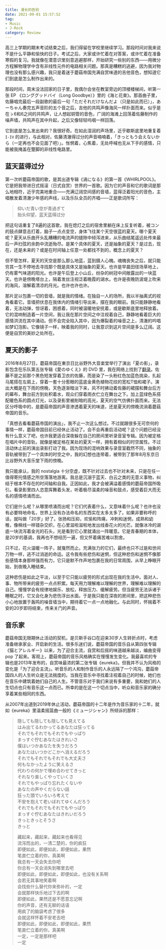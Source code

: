 ```yaml
---
title: 漫长的告别
date: 2021-09-01 15:57:52
tag:
- Music
- J-Rock
category: Review
---
```


高三上学期的期末考试结束之后，我们得留在学校里继续学习。那段时间对我来说不是什么平静和愉快的日子。考试之后，大家或许忙着在对答案，或许忙着在准备寒假的复习。我就像在潜意识里刻意逃避那样，开始研究一些别的东西——用微分方程解物理学中含有非线性元件的电路相关问题。那真是糟糕的逃避，因为我对物理也没有那么感兴趣，我只是着迷于蘑菇帝国充满自赏味道的吉他音色，想知道它们到底是怎么制作出来的。

那段时间，周末没法回家的日子里，我偶尔会坐在教室旁边的顶楼楼梯间，听第一张 EP 《ロンググッドバイ（Long Goodbye）》里的《海と花束》。那首曲子里，佐藤唱完最后一段副歌的最后一句「ただそれだけなんだよ（只是如此而已）」，あーちゃん奏完五声音阶的五个音之后，吉他的共鸣声像海风一样扑面而来。似乎是在♭6和6之间的共鸣声，让人想起铜管的音色，广阔的海滩上回荡着佐藤制作的噪声墙，共鸣声在其中升起，之后又像轻轻呜咽一样回落。

它到底是怎么发出来的？我很好奇。在如此湿润的声场里，近乎歇斯底里地重复着 `I-IV` 的进行，与此相对，佐藤清澈得过分的声音喃喃着，「きっともう会えないから（一定再也不会见面了吧）」。怅惘着，心焦着，无处呼喊也无从下手的感情，只能被我掩盖在蹩脚的非线性电路里。

## 蓝天蓝得过分

第一次听蘑菇帝国的歌，是其出道专辑《渦になる》的第一首《WHIRLPOOL》。它是把我带进日式摇滚（日式自赏）世界的一首歌。因为它的声音和它的歌词是那么地相符，近乎完美地重合——充满辽阔空间感的音墙，蓝得泛着阳光的音色，主唱散发着清澈少年感的声线，以及乐队全员的齐唱——正是歌词所写：

> 仰いだ青い空が青過ぎて\
> 抬头仰望，蓝天蓝得过分

把这句话重复了8遍的这首歌，我在熄灯之后的宿舍里躺在床上反复听着，被コン的鼓点肆意击打着，脑子一点点变空，身体飞往某个天空很蓝的夏天。哪个夏天呢？夏天从乐曲开头乱糟糟的电流声的缝隙中倾泻进来，从乐曲结尾遥远处传来最后一声扫弦的余韵中流逝殆尽。是某个具体的夏天，还是抽象的夏天？是过去，现在，还是未来的？或是在时间轴上任意一处都找不到的，概念上的夏天？

但不管怎样，夏天的天空是那么那么地蓝，蓝到摄人心魄。魂魄丧失之后，就只能穷其一生不停地去寻找那个既是具体又是抽象的夏天。也许是早晨田径场草地上，仍有雾气味道的阳光。也许是午后登上小山丘，纷杂的树冠中间敞露出的一块蓝天。也许是傍晚塔台上，隔着发丝注视泛着晚霞的湖水。也许是夜晚防波堤上吹来的海风，溶解着清凉的月光。也许也许也许。

那片足以包裹一切的音墙，就是我的情绪。在独自一人的场所，我以半抽离式的视角看着它。音墙把伏息在我体内的情绪引导出来，摆在我的眼前。我只能静静地看着，无法动弹，惊讶着，困惑着，同时被温暖地安抚着，或是歇斯底里地释放着。它的混响制造着一片空间，我让我在那片空间之中注视着自己，静静地看着巨大的感情洪流在其中涌动。但不会完全陷入其中，因为爆裂着的噪音之上，清澈的吟唱如梦幻泡影。它像镜子一样，映着我的同时，让我意识到这片空间是多么辽阔。这便是自赏的美妙之处所在。

## 夏天的影子

2016年8月27日，蘑菇帝国在東京日比谷野外大音楽堂举行了演出「夏の影」，录影包含在乐队第五张专辑《愛のゆくえ》的 DVD 里，我在网络上找到了[翻录](https://youtube.com/playlist?list=PLrFKhfZgu_LxU33HCMGfK32pVAgjF9Nbe)。佐藤不是之前那个黑色短发穿着卫衣的佐藤，而是染了一头粉红色加蓝色挑染，扎起马尾搭在左肩上，穿着一套十分惹眼的蓝底金黄色植物花纹的宽松T恤和裙子。演出大概是在下雨的傍晚，天色逐渐暗淡下来，风不时拂动着佐藤的裙摆和舞台后方的幕布，舞台前方到处积着水，观众们穿着雨衣伫立在舞台之下。加上蓝绿色系搭配暖色系的圆点灯光，以及录影里被削暗的高光，夏天的空气仿佛扑面而来。无法区分呼吸中的，是蘑菇帝国的声音渗透着夏天的味道，还是夏天的傍晚流淌着蘑菇帝国的音乐。

「真想去看看蘑菇帝国的演出」，我不止一次这么想过。不过就跟很多无可奈何的事情一样，蘑菇帝国目前已经休止活动了。会不会再重启活动呢？这个问题已经没有什么意义了吧，也许我更适合深夜躲在自己的房间里听录音室专辑。因为被定格在唱片中的音轨，就像是被定格在某处的夏天一样，拥有着相似的时空属性。不过活动休止前的演出录影打动了我。因为现场的混响效果与录音室截然不同，抽象的音轨被带到了一个具体的时空之中，我的幻想也连带着，被带到了那年8月东京日比谷野外大音乐堂下雨的傍晚。

我只能承认，我的 nostalgia 十分空虚，既不针对过去也不针对未来，只是在任一值得寄托情感之所空落落地游离。我总是沉溺于蓝天、白云之类的无意义事物，纠结于根本不存在的时间轴和自我。正因如此，我才会被满溢着感情的蘑菇帝国所吸引。看录影里四人恣意挥舞着头发，听着极尽温柔的噪音和鼓点，感受着巨大而无名的感情喷涌而出。

它们是什么呢？从哪里喷涌而出呢？它们代表着什么，又意味着什么呢？也许也没有必要特地命名，世界上没有办法命名的东西实在太多太多了。如果非要称呼的话，就叫做「20岁」好了。张扬和压抑，欢愉和阵痛，冲刺和迷惘，成熟和幼稚，像棉线一样错杂交织，在心里滋啦滋啦地发出线香花火的光芒。就像冰冷的湖底一块流泻着金光的石头，光是看到它心里就涌出一阵暖意。它是青春期的本体，是20岁的基调，我再也不想经历一遍，但又怀着痛苦难以割舍。

只不过，花火温暖一阵子，就戛然而止。充满张力的它们，最终也只不过是和世间万物一样，逃不过消逝的命运。这令我有些悲伤和迷惘，但这种悲伤和迷惘不像那些感情本身那样强而有力，它只是默不作声地包裹在我的日常周围，从早上睁眼开始，到夜晚入睡结束。

这种悲伤是如此之平淡，以至于它只能以疲劳的形式出现在我的生活中。面对人、事、物所带来的疲劳一点点积累。每天用力理解难以理解的世界，理解难以理解的自己。慢慢学会有规律地娱乐、放松，释放压力、缓解疲劳。但当疲劳无法诉诸于睡眠之时，它又会化身为悲伤浮出水面。于是我只能在深夜的房间里，把这种悲伤小心地放置于轰鸣的噪音墙当中，期待着它一点一点地融化。与此同时，怀揣着不安的20岁即将结束，传来关门的声音。

## 音乐家

蘑菇帝国无限期休止活动的契机，是贝斯手谷口在迎来30岁人生转折点时，考虑准备继承家业、开启新的生活。很多乐迷们说，蘑菇帝国的音乐自从第四张专辑《猫とアレルギー》以来，为了迎合主流，自赏和后摇的味道越来越淡，编曲变得 pop 了起来。客观上，蘑菇帝国的音乐风格确实在慢慢发生变化。我最喜欢的专辑也是2013年发布的，自赏味最浓的第二张专辑《eureka》。但我并不认为风格的变化是「为了迎合主流」。听音乐的人和制作音乐的人永远隔了一个鸿沟，蘑菇帝国四人的人生听众是无法揣度的。当我在音乐中寻找着注视着自己的时候，她们也在音乐中建筑着她们自己的人生。不管音乐对于我们来说有多重要，我和她们的人生切点也只有音乐这一点而已。所幸的是在这一个切点当中，听众和音乐家的确分享着某些相同的东西。

从2007年出道到2019年休止活动，蘑菇帝国的十二年是作为音乐家的十二年，就如《eureka》里温柔摇篮曲一般的《ミュージシャン》所倾诉的那样：

> 隠しても隠しても隠しても見えてる\
> はみ出てるわかってるあなたは狂ってる\
> それでもそれでもそれでもやっぱり\
> まっすぐ佇むあなたはきれいさ\
> 僕はいつかあなたを失うだろう\
> あなたはいつかどこかへ消えるだろう\
> それでもそれでもそれでも大丈夫さ\
> 何もなかったように笑えるさ\
> 代わりの何かで埋め合わせてきっと\
> それなり楽しくやっていくさ\
> それでもやっぱり忘れたくないや\
> あなたの声やくだらない話\
> 狂った頭でいろいろ考えて\
> 不安を抱えて老いぼれてゆくんだろう\
> それでもそれでもそれでもやっぱり\
> まっすぐ佇むあなたはきれいだろう\
> きっときっとそうさ\
> きっと
> 
> 藏起来，藏起来，藏起来也看得见\
> 流泻而出的，一清二楚的，你的疯狂\
> 即便如此，即便如此，即便如此，果然\
> 笔直伫立着的你，真美啊\
> 我总有一天会失去你吧\
> 你总有一天会消失到哪里去吧\
> 即便如此，即便如此，即便如此，也没有关系啊\
> 会若无其事地笑着啊\
> 会找些什么替代你来弥补的，一定\
> 会就那样快乐地过下去的啊\
> 即便如此，果然还是不愿意忘记啊\
> 你的声音，还有无聊的话语\
> 用疯了的脑袋考虑了很多\
> 会就这样怀着不安老去吧\
> 即便如此，即便如此，即便如此，果然\
> 笔直伫立着的你，真美啊\
> 一定，一定是那样吧\
> 一定